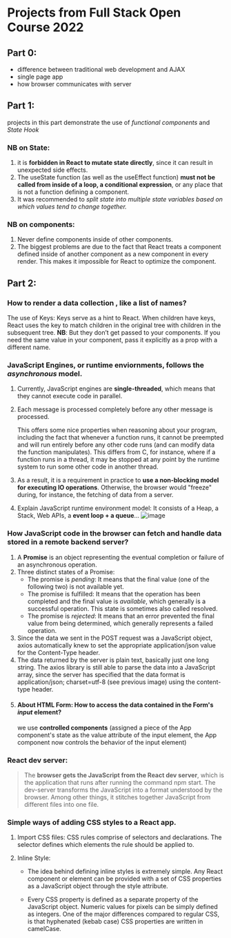 # Projects from Full Stack Open Course 2022
## Part 0:
- difference between traditional web development and AJAX
- single page app
- how browser communicates with server

## Part 1:
projects in this part demonstrate the use of *functional components* and *State Hook*
### NB on **State**: 
  1. it is **forbidden in React to mutate state directly**, since it can result in unexpected side effects.
  2. The useState function (as well as the useEffect function) **must not be called from inside of a loop, a conditional expression**, or any place that is not a function defining a component.
  3. It was recommended to *split state into multiple state variables based on which values tend to change together.*
 ### NB on **components**:
   1. Never define components inside of other components.
   2. The biggest problems are due to the fact that React treats a component defined inside of another component as a new component in every render. This makes it impossible for React to optimize the component.
   
 
## Part 2:

### How to render a data collection , like a list of names?
  The use of Keys: Keys serve as a hint to React. When children have keys, React uses the key to match children in the original tree with children in the subsequent tree. **NB**: But they don’t get passed to your components. If you need the same value in your component, pass it explicitly as a prop with a different name. 
  
### JavaScript Engines, or runtime enviornments, follows the *asynchronous* model. 
  1. Currently, JavaScript engines are **single-threaded**, which means that they cannot execute code in parallel. 
  2. Each message is processed completely before any other message is processed.

      This offers some nice properties when reasoning about your program, including the fact that whenever a function runs, it cannot be preempted and will run entirely before any other code runs (and can modify data the function manipulates). This differs from C, for instance, where if a function runs in a thread, it may be stopped at any point by the runtime system to run some other code in another thread.
  
  3. As a result, it is a requirement in practice to **use a non-blocking model for executing IO operations**. Otherwise, the browser would "freeze" during, for instance, the fetching of data from a server.
  
  4. Explain JavaScript runtime environment model: It consists of a Heap, a Stack, Web APIs, a **event loop + a queue**...
  ![image](https://user-images.githubusercontent.com/108560114/179148904-e9678fc7-cbb9-48a2-b9d3-af66b99a422f.png)


### How JavaScript code in the browser can fetch and handle data stored in a remote backend server?
  1. A **Promise** is an object representing the eventual completion or failure of an asynchronous operation.
  2. Three distinct states of a Promise:
      - The promise is *pending*: It means that the final value (one of the following two) is not available yet.
      - The promise is fulfilled: It means that the operation has been completed and the final value is *available*, which generally is a successful operation. This state is sometimes also called resolved.
      - The promise is *rejected*: It means that an error prevented the final value from being determined, which generally represents a failed operation.
  3. Since the data we sent in the POST request was a JavaScript object, axios automatically knew to set the appropriate application/json value for the Content-Type header.
  4. The data returned by the server is plain text, basically just one long string. The axios library is still able to parse the data into a JavaScript array, since the server has specified that the data format is application/json; charset=utf-8 (see previous image) using the content-type header.
  5. ####  About HTML Form: How to access the data contained in the Form's *input* element?
       we use **controlled components**  (assigned a piece of the App component's state as the value attribute of the input element, the App component now controls the behavior of the input element)
  

### React dev server:
> The **browser gets the JavaScript from the React dev server**, which is the application that runs after running the command npm start. 
> The dev-server transforms the JavaScript into a format understood by the browser. Among other things, it stitches together JavaScript from different files into one file.
      
### Simple ways of adding CSS styles to a React app.
1. Import CSS files: CSS rules comprise of selectors and declarations. The selector defines which elements the rule should be applied to. 

2. Inline Style: 
      - The idea behind defining inline styles is extremely simple. Any React component or element can be provided with a set of CSS properties as a JavaScript object through the style attribute.

      - Every CSS property is defined as a separate property of the JavaScript object. Numeric values for pixels can be simply defined as integers. One of the major differences compared to regular CSS, is that hyphenated (kebab case) CSS properties are written in camelCase.
